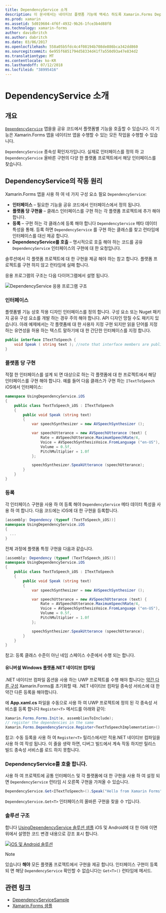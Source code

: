 ```yaml
---
title: DependencyService 소개
description: 이 문서에서는 네이티브 플랫폼 기능에 액세스 하도록 Xamarin.Forms DependencyService 클래스의 작동 방식을 설명 합니다.
ms.prod: xamarin
ms.assetid: 5d019604-4f6f-4932-9b26-1fce3b4d88f8
ms.technology: xamarin-forms
author: davidbritch
ms.author: dabritch
ms.date: 03/06/2017
ms.openlocfilehash: 558a05b5fdc4c4f08194b708de886bca342dd860
ms.sourcegitcommit: 6e955f6851794d58334d41f7a550d93a47e834d2
ms.translationtype: MT
ms.contentlocale: ko-KR
ms.lasthandoff: 07/12/2018
ms.locfileid: "38995416"
---
```

# <a name="introduction-to-dependencyservice"></a>DependencyService 소개

## <a name="overview"></a>개요

[`DependencyService`](xref:Xamarin.Forms.DependencyService) 앱을을 공유 코드에서 플랫폼별 기능을 호출할 수 있습니다. 이 기능은 Xamarin.Forms 앱을 네이티브 앱을 수행할 수 있는 모든 작업을 수행할 수 있습니다.

`DependencyService` 종속성 확인자가입니다. 실제로 인터페이스를 정의 하 고 `DependencyService` 올바른 구현의 다양 한 플랫폼 프로젝트에서 해당 인터페이스를 찾습니다.

## <a name="how-dependencyservice-works"></a>DependencyService의 작동 원리

Xamarin.Forms 앱을 사용 하 여 네 가지 구성 요소 필요 `DependencyService`:

- **인터페이스** &ndash; 필요한 기능을 공유 코드에서 인터페이스에서 정의 됩니다.
- **플랫폼 당 구현을** &ndash; 클래스 인터페이스를 구현 하는 각 플랫폼 프로젝트에 추가 해야 합니다.
- **등록** &ndash; 구현 하는 각 클래스에 등록 해야 합니다 `DependencyService` 메타 데이터 특성을 통해. 등록 하면 `DependencyService` 를 구현 하는 클래스를 찾고 런타임에 인터페이스를 대신 제공 합니다.
- **DependencyService를 호출** &ndash; 명시적으로 호출 해야 하는 코드를 공유 `DependencyService` 인터페이스의 구현에 대 한 요청입니다.

솔루션에서 각 플랫폼 프로젝트에 대 한 구현을 제공 해야 하는 참고 합니다. 플랫폼 프로젝트를 구현 하지 않고 런타임에 실패 합니다.

응용 프로그램의 구조는 다음 다이어그램에서 설명 됩니다.

![](introduction-images/overview-diagram.png "DependencyService 응용 프로그램 구조")

### <a name="interface"></a>인터페이스

플랫폼별 기능 상호 작용 디자인 인터페이스를 정의 합니다. 구성 요소 또는 Nuget 패키지 공유 구성 요소를 개발 하는 경우 주의 해야 합니다. API 디자인 망칠 수도 패키지 있습니다. 아래 예제에서는 각 플랫폼에 대 한 사용자 지정 구현 되지만 읽을 단어를 지정 하는 유연성을 허용 하는 텍스트 말하기에 대 한 간단한 인터페이스를 지정 합니다.

```csharp
public interface ITextToSpeech {
    void Speak ( string text ); //note that interface members are public by default
}
```

### <a name="implementation-per-platform"></a>플랫폼 당 구현

적절 한 인터페이스를 설계 되 면 대상으로 하는 각 플랫폼에 대 한 프로젝트에서 해당 인터페이스를 구현 해야 합니다. 예를 들어 다음 클래스가 구현 하는 `ITextToSpeech` iOS에서 인터페이스:

```csharp
namespace UsingDependencyService.iOS
{
    public class TextToSpeech_iOS : ITextToSpeech
    {
        public void Speak (string text)
        {
            var speechSynthesizer = new AVSpeechSynthesizer ();

            var speechUtterance = new AVSpeechUtterance (text) {
                Rate = AVSpeechUtterance.MaximumSpeechRate/4,
                Voice = AVSpeechSynthesisVoice.FromLanguage ("en-US"),
                Volume = 0.5f,
                PitchMultiplier = 1.0f
            };

            speechSynthesizer.SpeakUtterance (speechUtterance);
        }
    }
}
```

### <a name="registration"></a>등록

각 인터페이스 구현을 사용 하 여 등록 해야 `DependencyService` 메타 데이터 특성을 사용 하 여 합니다. 다음 코드에는 iOS에 대 한 구현을 등록합니다.

```csharp
[assembly: Dependency (typeof (TextToSpeech_iOS))]
namespace UsingDependencyService.iOS
{
  ...
}
```

전체 과정에 플랫폼 특정 구현을 다음과 같습니다.

```csharp
[assembly: Dependency (typeof (TextToSpeech_iOS))]
namespace UsingDependencyService.iOS
{
    public class TextToSpeech_iOS : ITextToSpeech
    {
        public void Speak (string text)
        {
            var speechSynthesizer = new AVSpeechSynthesizer ();

            var speechUtterance = new AVSpeechUtterance (text) {
                Rate = AVSpeechUtterance.MaximumSpeechRate/4,
                Voice = AVSpeechSynthesisVoice.FromLanguage ("en-US"),
                Volume = 0.5f,
                PitchMultiplier = 1.0f
            };

            speechSynthesizer.SpeakUtterance (speechUtterance);
        }
    }
}
```

참고: 등록 클래스 수준이 아닌 네임 스페이스 수준에서 수행 되는 합니다.

#### <a name="universal-windows-platform-net-native-compilation"></a>유니버설 Windows 플랫폼.NET 네이티브 컴파일

.NET 네이티브 컴파일 옵션을 사용 하는 UWP 프로젝트를 수행 해야 합니다는 [약간 다른 구성](~/xamarin-forms/platform/windows/installation/index.md#target-invocation-exception) Xamarin.Forms를 초기화할 때. .NET 네이티브 컴파일 종속성 서비스에 대 한 약간 다른 등록을 해야합니다.

에 **App.xaml.cs** 파일을 수동으로 사용 하 여 UWP 프로젝트에 정의 된 각 종속성 서비스를 등록 합니다 `Register<T>` 메서드를 아래와 같이:

```csharp
Xamarin.Forms.Forms.Init(e, assembliesToInclude);
// register the dependencies in the same
Xamarin.Forms.DependencyService.Register<TextToSpeechImplementation>();
```

참고: 수동 등록을 사용 하 여 `Register<T>` 릴리스에서만 적용.NET 네이티브 컴파일을 사용 하 여 작성 됩니다. 이 줄을 생략 하면, 디버그 빌드에서 계속 작동 하지만 릴리스 빌드 종속성 서비스를 로드 하지 못합니다.

### <a name="call-to-dependencyservice"></a>DependencyService를 호출 합니다.

사용 하 여 프로젝트에 공통 인터페이스 및 각 플랫폼에 대 한 구현을 사용 하 여 설정 되 면 `DependencyService` 런타임 시 오른쪽 구현을 가져올 수 있습니다.

```csharp
DependencyService.Get<ITextToSpeech>().Speak("Hello from Xamarin Forms");
```

`DependencyService.Get<T>` 인터페이스의 올바른 구현을 찾을 수 `T`입니다.

### <a name="solution-structure"></a>솔루션 구조

합니다 [UsingDependencyService 솔루션 샘플](https://developer.xamarin.com/samples/UsingDependencyService/) iOS 및 Android에 대 한 아래 이면 위에서 설명한 코드 변경 내용으로 강조 표시 합니다.

 [![iOS 및 Android 솔루션](introduction-images/solution-sml.png "DependencyService 샘플 솔루션 구조")](introduction-images/solution.png#lightbox "DependencyService 샘플 솔루션 구조")

> [!NOTE]
> 있습니다 **해야** 모든 플랫폼 프로젝트에서 구현을 제공 합니다. 인터페이스 구현이 등록 되 면 해당 `DependencyService` 확인할 수 없습니다는 `Get<T>()` 런타임에 메서드.


## <a name="related-links"></a>관련 링크

- [DependencyServiceSample](https://developer.xamarin.com/samples/xamarin-forms/UsingDependencyService/)
- [Xamarin.Forms 샘플](https://developer.xamarin.com/samples/xamarin-forms/all/)
